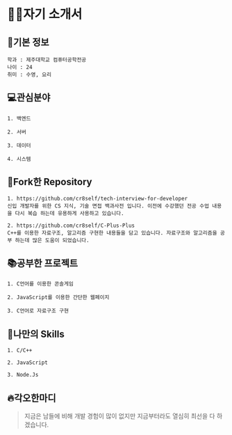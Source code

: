 👷‍♂️자기 소개서
=============
## 👦기본 정보
<pre><code>학과 : 제주대학교 컴퓨터공학전공
나이 : 24
취미 : 수영, 요리
</code></pre>

## 💻관심분야
<pre><code>1. 백엔드

2. 서버 

3. 데이터

4. 시스템
</code></pre>

## 📌Fork한 Repository
<pre><code>1. https://github.com/cr8self/tech-interview-for-developer
신입 개발자를 위한 CS 지식, 기술 면접 백과사전 입니다. 이전에 수강했던 전공 수업 내용을 다시 복습 하는데 유용하게 사용하고 있습니다. 

2. https://github.com/cr8self/C-Plus-Plus
C++를 이용한 자료구조, 알고리즘 구현한 내용들을 담고 있습니다. 자료구조와 알고리즘을 공부 하는데 많은 도움이 되었습니다.
</code></pre>


## 📚공부한 프로젝트
<pre><code>1. C언어를 이용한 콘솔게임

2. JavaScript를 이용한 간단한 웹페이지

3. C언어로 자료구조 구현
</code></pre>

## 💪나만의 Skills
<pre><code>1. C/C++

2. JavaScript

3. Node.Js
</code></pre>

## 🔥각오한마디
>지금은 남들에 비해 개발 경험이 많이 없지만 지금부터라도 열심히 최선을 다 하겠습니다.





